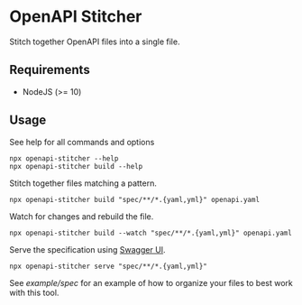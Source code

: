 # OpenAPI Stitcher

Stitch together OpenAPI files into a single file.

## Requirements

* NodeJS (>= 10)

## Usage

See help for all commands and options

    npx openapi-stitcher --help
    npx openapi-stitcher build --help

Stitch together files matching a pattern.

    npx openapi-stitcher build "spec/**/*.{yaml,yml}" openapi.yaml

Watch for changes and rebuild the file.

    npx openapi-stitcher build --watch "spec/**/*.{yaml,yml}" openapi.yaml

Serve the specification using [Swagger UI](https://github.com/swagger-api/swagger-ui).

    npx openapi-stitcher serve "spec/**/*.{yaml,yml}"

See _example/spec_ for an example of how to organize your files to best work
with this tool.
